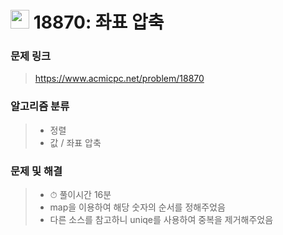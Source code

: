 # <img src="https://d2gd6pc034wcta.cloudfront.net/tier/9.svg" width="30">  18870: 좌표 압축

### 문제 링크

> https://www.acmicpc.net/problem/18870



### 알고리즘 분류

>- 정렬
>- 값 / 좌표 압축



### 문제 및 해결

>- ⏱ 풀이시간 16분
>- map을 이용하여 해당 숫자의 순서를 정해주었음
>- 다른 소스를 참고하니 uniqe를 사용하여 중복을 제거해주었음
